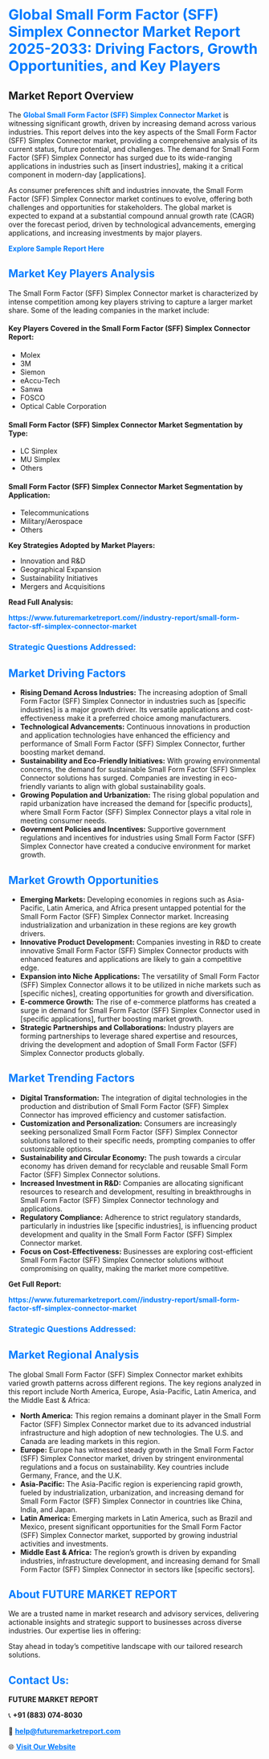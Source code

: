 <h1 style="color: #007BFF;">Global Small Form Factor (SFF) Simplex Connector Market Report 2025-2033: Driving Factors, Growth Opportunities, and Key Players</h1>

<section id="overview">
<h2>Market Report Overview</h2>
<p>The <a href="https://www.futuremarketreport.com//industry-report/small-form-factor-sff-simplex-connector-market" style="color: #007BFF; text-decoration: none;"><strong>Global Small Form Factor (SFF) Simplex Connector Market</strong></a> is witnessing significant growth, driven by increasing demand across various industries. This report delves into the key aspects of the Small Form Factor (SFF) Simplex Connector market, providing a comprehensive analysis of its current status, future potential, and challenges. The demand for Small Form Factor (SFF) Simplex Connector has surged due to its wide-ranging applications in industries such as [insert industries], making it a critical component in modern-day [applications].</p>
<p>As consumer preferences shift and industries innovate, the Small Form Factor (SFF) Simplex Connector market continues to evolve, offering both challenges and opportunities for stakeholders. The global market is expected to expand at a substantial compound annual growth rate (CAGR) over the forecast period, driven by technological advancements, emerging applications, and increasing investments by major players.</p>
</section>

<section id="overview">
<p><a href="https://www.futuremarketreport.com//request-sample/reportId=82478" style="color: #007BFF; text-decoration: none;"><strong>Explore Sample Report Here</strong></a></p>
</section>

<section id="key-players">
<h2 style="color: #007BFF;">Market Key Players Analysis</h2>
<p>The Small Form Factor (SFF) Simplex Connector market is characterized by intense competition among key players striving to capture a larger market share. Some of the leading companies in the market include:</p>
<h4>Key Players Covered in the Small Form Factor (SFF) Simplex Connector Report:</h4>
<ul><li>Molex</li><li>3M</li><li>Siemon</li><li>eAccu-Tech</li><li>Sanwa</li><li>FOSCO</li><li>Optical Cable Corporation</li></ul>
<h4>Small Form Factor (SFF) Simplex Connector Market Segmentation by Type:</h4>
<ul><li>LC Simplex</li><li>MU Simplex</li><li>Others</li></ul>

<h4>Small Form Factor (SFF) Simplex Connector Market Segmentation by Application:</h4>
<ul><li>Telecommunications</li><li>Military/Aerospace</li><li>Others</li></ul>
<p><strong>Key Strategies Adopted by Market Players:</strong></p>
<ul>
<li>Innovation and R&D</li>
<li>Geographical Expansion</li>
<li>Sustainability Initiatives</li>
<li>Mergers and Acquisitions</li>
</ul>
</section>

<section>
<p><strong>Read Full Analysis: </strong></p><a href="https://www.futuremarketreport.com//industry-report/small-form-factor-sff-simplex-connector-market" style="color: #007BFF; text-decoration: none;"><strong>https://www.futuremarketreport.com//industry-report/small-form-factor-sff-simplex-connector-market</strong></a>
<h3 style="color: #007BFF;">Strategic Questions Addressed:</h3>
</section>

<section id="driving-factors">
<h2 style="color: #007BFF;">Market Driving Factors</h2>
<ul>
<li><strong>Rising Demand Across Industries:</strong> The increasing adoption of Small Form Factor (SFF) Simplex Connector in industries such as [specific industries] is a major growth driver. Its versatile applications and cost-effectiveness make it a preferred choice among manufacturers.</li>
<li><strong>Technological Advancements:</strong> Continuous innovations in production and application technologies have enhanced the efficiency and performance of Small Form Factor (SFF) Simplex Connector, further boosting market demand.</li>
<li><strong>Sustainability and Eco-Friendly Initiatives:</strong> With growing environmental concerns, the demand for sustainable Small Form Factor (SFF) Simplex Connector solutions has surged. Companies are investing in eco-friendly variants to align with global sustainability goals.</li>
<li><strong>Growing Population and Urbanization:</strong> The rising global population and rapid urbanization have increased the demand for [specific products], where Small Form Factor (SFF) Simplex Connector plays a vital role in meeting consumer needs.</li>
<li><strong>Government Policies and Incentives:</strong> Supportive government regulations and incentives for industries using Small Form Factor (SFF) Simplex Connector have created a conducive environment for market growth.</li>
</ul>
</section>

<section id="growth-opportunities">
<h2 style="color: #007BFF;">Market Growth Opportunities</h2>
<ul>
<li><strong>Emerging Markets:</strong> Developing economies in regions such as Asia-Pacific, Latin America, and Africa present untapped potential for the Small Form Factor (SFF) Simplex Connector market. Increasing industrialization and urbanization in these regions are key growth drivers.</li>
<li><strong>Innovative Product Development:</strong> Companies investing in R&D to create innovative Small Form Factor (SFF) Simplex Connector products with enhanced features and applications are likely to gain a competitive edge.</li>
<li><strong>Expansion into Niche Applications:</strong> The versatility of Small Form Factor (SFF) Simplex Connector allows it to be utilized in niche markets such as [specific niches], creating opportunities for growth and diversification.</li>
<li><strong>E-commerce Growth:</strong> The rise of e-commerce platforms has created a surge in demand for Small Form Factor (SFF) Simplex Connector used in [specific applications], further boosting market growth.</li>
<li><strong>Strategic Partnerships and Collaborations:</strong> Industry players are forming partnerships to leverage shared expertise and resources, driving the development and adoption of Small Form Factor (SFF) Simplex Connector products globally.</li>
</ul>
</section>

<section id="trending-factors">
<h2 style="color: #007BFF;">Market Trending Factors</h2>
<ul>
<li><strong>Digital Transformation:</strong> The integration of digital technologies in the production and distribution of Small Form Factor (SFF) Simplex Connector has improved efficiency and customer satisfaction.</li>
<li><strong>Customization and Personalization:</strong> Consumers are increasingly seeking personalized Small Form Factor (SFF) Simplex Connector solutions tailored to their specific needs, prompting companies to offer customizable options.</li>
<li><strong>Sustainability and Circular Economy:</strong> The push towards a circular economy has driven demand for recyclable and reusable Small Form Factor (SFF) Simplex Connector solutions.</li>
<li><strong>Increased Investment in R&D:</strong> Companies are allocating significant resources to research and development, resulting in breakthroughs in Small Form Factor (SFF) Simplex Connector technology and applications.</li>
<li><strong>Regulatory Compliance:</strong> Adherence to strict regulatory standards, particularly in industries like [specific industries], is influencing product development and quality in the Small Form Factor (SFF) Simplex Connector market.</li>
<li><strong>Focus on Cost-Effectiveness:</strong> Businesses are exploring cost-efficient Small Form Factor (SFF) Simplex Connector solutions without compromising on quality, making the market more competitive.</li>
</ul>
</section>

<section>
<p><strong>Get Full Report: </strong></p><a href="https://www.futuremarketreport.com//industry-report/small-form-factor-sff-simplex-connector-market" style="color: #007BFF; text-decoration: none;"><strong>https://www.futuremarketreport.com//industry-report/small-form-factor-sff-simplex-connector-market</strong></a>
<h3 style="color: #007BFF;">Strategic Questions Addressed:</h3>
</section>


<section id="regional-analysis">
<h2 style="color: #007BFF;">Market Regional Analysis</h2>
<p>The global Small Form Factor (SFF) Simplex Connector market exhibits varied growth patterns across different regions. The key regions analyzed in this report include North America, Europe, Asia-Pacific, Latin America, and the Middle East & Africa:</p>
<ul>
<li><strong>North America:</strong> This region remains a dominant player in the Small Form Factor (SFF) Simplex Connector market due to its advanced industrial infrastructure and high adoption of new technologies. The U.S. and Canada are leading markets in this region.</li>
<li><strong>Europe:</strong> Europe has witnessed steady growth in the Small Form Factor (SFF) Simplex Connector market, driven by stringent environmental regulations and a focus on sustainability. Key countries include Germany, France, and the U.K.</li>
<li><strong>Asia-Pacific:</strong> The Asia-Pacific region is experiencing rapid growth, fueled by industrialization, urbanization, and increasing demand for Small Form Factor (SFF) Simplex Connector in countries like China, India, and Japan.</li>
<li><strong>Latin America:</strong> Emerging markets in Latin America, such as Brazil and Mexico, present significant opportunities for the Small Form Factor (SFF) Simplex Connector market, supported by growing industrial activities and investments.</li>
<li><strong>Middle East & Africa:</strong> The region’s growth is driven by expanding industries, infrastructure development, and increasing demand for Small Form Factor (SFF) Simplex Connector in sectors like [specific sectors].</li>
</ul>
</section>

<footer>
<h2 style="color: #007BFF;">About FUTURE MARKET REPORT</h2>
<p>We are a trusted name in market research and advisory services, delivering actionable insights and strategic support to businesses across diverse industries. Our expertise lies in offering:</p>

<p>Stay ahead in today’s competitive landscape with our tailored research solutions.</p>

<h2 style="color: #007BFF;">Contact Us:</h2>
<p><strong>FUTURE MARKET REPORT</strong></p>
<p>📞 <strong>+91 (883) 074-8030</strong></p>
<p>📧 <strong><a href="mailto:help@futuremarketreport.com" style="color: #007BFF;">help@futuremarketreport.com</a></strong></p>
<p>🌐 <strong><a href="https://www.futuremarketreport.com/" style="color: #007BFF;">Visit Our Website</a></strong></p>
</footer>